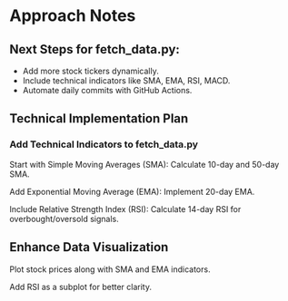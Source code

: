 # Approach Notes

## Next Steps for fetch_data.py:

- Add more stock tickers dynamically.
- Include technical indicators like SMA, EMA, RSI, MACD.
- Automate daily commits with GitHub Actions.

## Technical Implementation Plan

### Add Technical Indicators to fetch_data.py

Start with Simple Moving Averages (SMA): Calculate 10-day and 50-day SMA.

Add Exponential Moving Average (EMA): Implement 20-day EMA.

Include Relative Strength Index (RSI): Calculate 14-day RSI for overbought/oversold signals.

## Enhance Data Visualization

Plot stock prices along with SMA and EMA indicators.

Add RSI as a subplot for better clarity.
